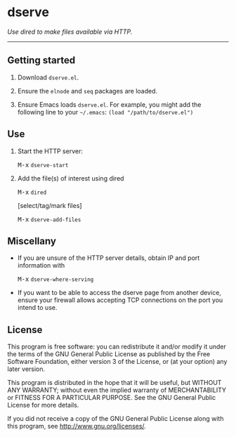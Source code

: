 # dserve

*Use dired to make files available via HTTP.*

---

## Getting started

1. Download `dserve.el`.

2. Ensure the `elnode` and `seq` packages are loaded.

2. Ensure Emacs loads `dserve.el`. For example, you might add the following line to your `~/.emacs`:
   `(load "/path/to/dserve.el")`


## Use

1. Start the HTTP server:

   <kbd>M-x</kbd> `dserve-start`

2. Add the file(s) of interest using dired

   <kbd>M-x</kbd> `dired`

   [select/tag/mark files]

   <kbd>M-x</kbd> `dserve-add-files`



## Miscellany

- If you are unsure of the HTTP server details, obtain IP and port information with

   <kbd>M-x</kbd> `dserve-where-serving`


- If you want to be able to access the dserve page from another device, ensure your firewall allows accepting TCP connections on the port you intend to use.


## License

This program is free software: you can redistribute it and/or modify it under the terms of the GNU General Public License as published by the Free Software Foundation, either version 3 of the License, or (at your option) any later version.

This program is distributed in the hope that it will be useful, but WITHOUT ANY WARRANTY; without even the implied warranty of MERCHANTABILITY or FITNESS FOR A PARTICULAR PURPOSE. See the GNU General Public License for more details.

If you did not receive a copy of the GNU General Public License along with this program, see http://www.gnu.org/licenses/.
